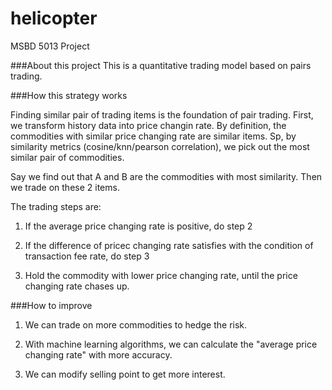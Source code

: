 # helicopter
MSBD 5013 Project




###About this project
This is a quantitative trading model based on pairs trading. 



###How this strategy works


Finding similar pair of trading items is the foundation of pair trading. First, we transform history data into price changin rate. By definition, the commodities with similar price changing rate are similar items. Sp, by similarity metrics (cosine/knn/pearson correlation), we pick out the most similar pair of commodities.


Say we find out that A and B are the commodities with most similarity. Then we trade on these 2 items.

The trading steps are:

1. If the average price changing rate is positive, do step 2

2. If the difference of pricec changing rate satisfies with the condition of transaction fee rate, do step 3

3. Hold the commodity with lower price changing rate, until the price changing rate chases up.




###How to improve

1. We can trade on more commodities to hedge the risk.

2. With machine learning algorithms, we can calculate the "average price changing rate" with more accuracy.

3. We can modify selling point to get more interest.

